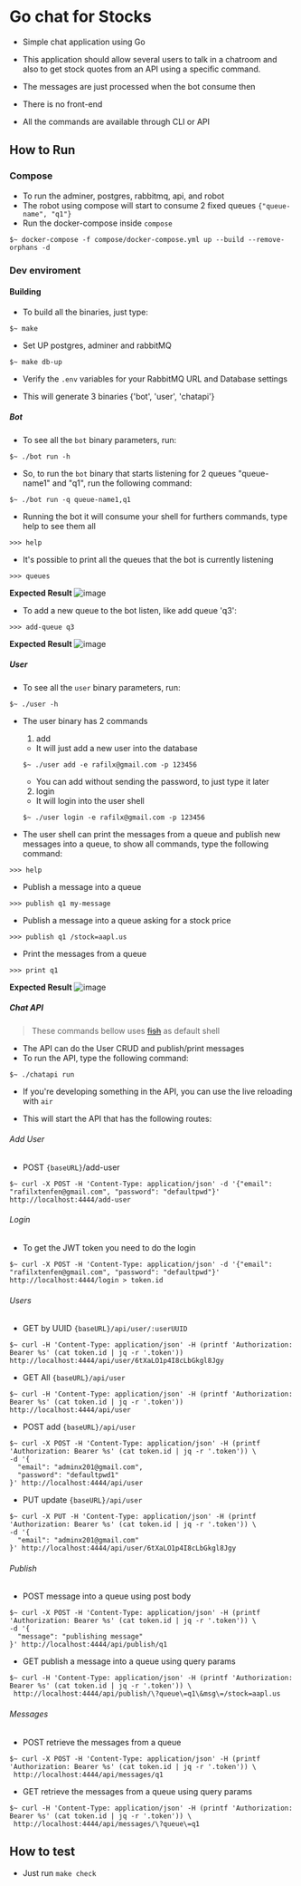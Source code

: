 # Go chat for Stocks

- Simple chat application using Go

- This application should allow several users to talk in a chatroom and also to get stock quotes
from an API using a specific command.

- The messages are just processed when the bot consume then
- There is no front-end 
- All the commands are available through CLI or API

## How to Run

### Compose
- To run the adminer, postgres, rabbitmq, api, and robot
- The robot using compose will start to consume 2 fixed queues `{"queue-name", "q1"}`
- Run the docker-compose inside `compose`
```shell
$~ docker-compose -f compose/docker-compose.yml up --build --remove-orphans -d
```

### Dev enviroment

#### Building
- To build all the binaries, just type:
```shell
$~ make
```

- Set UP postgres, adminer and rabbitMQ
```shell
$~ make db-up
```

- Verify the `.env` variables for your RabbitMQ URL and Database settings 

- This will generate 3 binaries {'bot', 'user', 'chatapi'}

##### Bot
- To see all the `bot` binary parameters, run:
```shell
$~ ./bot run -h
```

- So, to run the `bot` binary that starts listening for 2 queues "queue-name1" and "q1", run the following command:
```shell
$~ ./bot run -q queue-name1,q1
```

- Running the bot it will consume your shell for furthers commands, type help to see them all
```shell
>>> help
```

- It's possible to print all the queues that the bot is currently listening
```shell
>>> queues
```

__Expected Result__
![image](https://user-images.githubusercontent.com/17556614/91647030-4a0c4480-ea2c-11ea-99fe-084de5d74feb.png)


- To add a new queue to the bot listen, like add queue 'q3':
```shell
>>> add-queue q3
```

__Expected Result__
![image](https://user-images.githubusercontent.com/17556614/91647499-d2411880-ea31-11ea-9a1e-9671e79129ca.png)

##### User
- To see all the `user` binary parameters, run:
```shell
$~ ./user -h
```

- The user binary has 2 commands
  1. add 
    - It will just add a new user into the database
    ```shell
    $~ ./user add -e rafilx@gmail.com -p 123456 
    ```
    - You can add without sending the password, to just type it later

  2. login
    - It will login into the user shell
    ```shell
    $~ ./user login -e rafilx@gmail.com -p 123456 
    ```

- The user shell can print the messages from a queue and publish new messages into a queue, to show all commands, type the following command:
```shell
>>> help
```

- Publish a message into a queue
```shell
>>> publish q1 my-message
```

- Publish a message into a queue asking for a stock price
```shell
>>> publish q1 /stock=aapl.us
```

- Print the messages from a queue
```shell
>>> print q1
```
__Expected Result__
![image](https://user-images.githubusercontent.com/17556614/91647694-edad2300-ea33-11ea-8daf-113df0d80399.png)


##### Chat API 
> These commands bellow uses ~~[fish](https://fishshell.com)~~ as default shell
- The API can do the User CRUD and publish/print messages
- To run the API, type the following command:
```shell
$~ ./chatapi run
```
- If you're developing something in the API, you can use the live reloading with `air`

- This will start the API that has the following routes:
###### Add User
- POST `{baseURL}`/add-user
```shell
$~ curl -X POST -H 'Content-Type: application/json' -d '{"email": "rafilxtenfen@gmail.com", "password": "defaultpwd"}' http://localhost:4444/add-user
```


###### Login
- To get the JWT token you need to do the login
```shell
$~ curl -X POST -H 'Content-Type: application/json' -d '{"email": "rafilxtenfen@gmail.com", "password": "defaultpwd"}' http://localhost:4444/login > token.id
```

###### Users
- GET by UUID `{baseURL}/api/user/:userUUID`
```shell
$~ curl -H 'Content-Type: application/json' -H (printf 'Authorization: Bearer %s' (cat token.id | jq -r '.token')) http://localhost:4444/api/user/6tXaLO1p4I8cLbGkgl8Jgy
```

- GET All `{baseURL}/api/user`
```shell
$~ curl -H 'Content-Type: application/json' -H (printf 'Authorization: Bearer %s' (cat token.id | jq -r '.token')) http://localhost:4444/api/user
```

- POST add `{baseURL}/api/user`
```shell
$~ curl -X POST -H 'Content-Type: application/json' -H (printf 'Authorization: Bearer %s' (cat token.id | jq -r '.token')) \
-d '{
  "email": "adminx201@gmail.com", 
  "password": "defaultpwd1"
}' http://localhost:4444/api/user
```

- PUT update `{baseURL}/api/user`
```shell
$~ curl -X PUT -H 'Content-Type: application/json' -H (printf 'Authorization: Bearer %s' (cat token.id | jq -r '.token')) \
-d '{
  "email": "adminx201@gmail.com"
}' http://localhost:4444/api/user/6tXaLO1p4I8cLbGkgl8Jgy
```

###### Publish
- POST message into a queue using post body
```shell
$~ curl -X POST -H 'Content-Type: application/json' -H (printf 'Authorization: Bearer %s' (cat token.id | jq -r '.token')) \
-d '{
  "message": "publishing message"
}' http://localhost:4444/api/publish/q1
```

- GET publish a message into a queue using query params
```shell
$~ curl -H 'Content-Type: application/json' -H (printf 'Authorization: Bearer %s' (cat token.id | jq -r '.token')) \
 http://localhost:4444/api/publish/\?queue\=q1\&msg\=/stock=aapl.us
```

###### Messages
- POST retrieve the messages from a queue 
```shell
$~ curl -X POST -H 'Content-Type: application/json' -H (printf 'Authorization: Bearer %s' (cat token.id | jq -r '.token')) \
 http://localhost:4444/api/messages/q1
```

- GET retrieve the messages from a queue using query params
```shell
$~ curl -H 'Content-Type: application/json' -H (printf 'Authorization: Bearer %s' (cat token.id | jq -r '.token')) \
 http://localhost:4444/api/messages/\?queue\=q1
```


## How to test
- Just run `make check`
